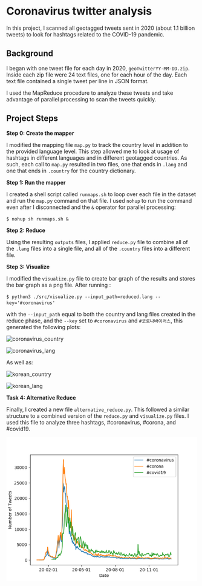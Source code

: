 # Coronavirus twitter analysis

In this project, I scanned all geotagged tweets sent in 2020 (about 1.1 billion tweets) to look for hashtags related to the COVID-19 pandemic.


## Background

I began with one tweet file for each day in 2020, `geoTwitterYY-MM-DD.zip`. 
Inside each zip file were 24 text files, one for each hour of the day.
Each text file contained a single tweet per line in JSON format.

I used the MapReduce procedure to analyze these tweets and take advantage of parallel processing to scan the tweets quickly. 

## Project Steps

**Step 0: Create the mapper**

I modified the mapping file `map.py` to track the country level in addition to the provided language level. 
This step allowed me to look at usage of hashtags in different languages and in different geotagged countries. 
As such, each call to `map.py` resulted in two files, one that ends in `.lang` and one that ends in `.country` for the country dictionary.

**Step 1: Run the mapper**

I created a shell script called `runmaps.sh` to loop over each file in the dataset and run the `map.py` command on that file. I used `nohup` to run the command even after I disconnected and the `&` operator for parallel processing:
```
$ nohup sh runmaps.sh &
```

**Step 2: Reduce**

Using the resulting `outputs` files, I applied `reduce.py` file to combine all of the `.lang` files into a single file,
and all of the `.country` files into a different file.

**Step 3: Visualize**

I modified the `visualize.py` file to create bar graph of the results and stores the bar graph as a png file.
After running :

```
$ python3 ./src/visualize.py --input_path=reduced.lang --key='#coronavirus'
```

with the `--input_path` equal to both the country and lang files created in the reduce phase, and the `--key` set to `#coronavirus` and `#코로나바이러스`, this generated the following plots:

![coronavirus_country](https://github.com/lbielicki/twitter_coronavirus/blob/master/coronavirus_country.png)

![coronavirus_lang](https://github.com/lbielicki/twitter_coronavirus/blob/master/coronavirus_lang.png)

As well as:

![korean_country](https://github.com/lbielicki/twitter_coronavirus/blob/master/%EC%BD%94%EB%A1%9C%EB%82%98%EB%B0%94%EC%9D%B4%EB%9F%AC%EC%8A%A4_country.png)

![korean_lang](https://github.com/lbielicki/twitter_coronavirus/blob/master/%EC%BD%94%EB%A1%9C%EB%82%98%EB%B0%94%EC%9D%B4%EB%9F%AC%EC%8A%A4_lang.png)


**Task 4: Alternative Reduce**

Finally, I created a new file `alternative_reduce.py`. This followed a similar structure to a combined version of the `reduce.py` and `visualize.py` files. I used this file to analyze three hashtags, #coronavirus, #corona, and #covid19.

![three_hashtags](https://github.com/lbielicki/twitter_coronavirus/blob/master/coronavirus_corona_covid19.png)
